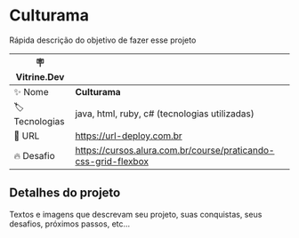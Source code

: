 # Culturama

Rápida descrição do objetivo de fazer esse projeto

| :placard: Vitrine.Dev |     |
| -------------  | --- |
| :sparkles: Nome        | **Culturama**
| :label: Tecnologias | java, html, ruby, c# (tecnologias utilizadas)
| :rocket: URL         | https://url-deploy.com.br
| :fire: Desafio     | https://cursos.alura.com.br/course/praticando-css-grid-flexbox

## Detalhes do projeto

Textos e imagens que descrevam seu projeto, suas conquistas, seus desafios, próximos passos, etc...
